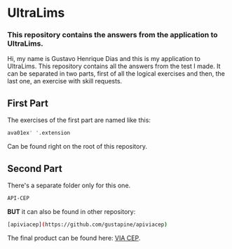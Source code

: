 # UltraLims

### This repository contains the answers from the application to UltraLims.

Hi, my name is Gustavo Henrique Dias and this is  my application to UltraLims. This repository contains all the answers from the test I made. It can be separated in two parts, first of all the logical exercises and then, the last one, an exercise with skill requests.

## First Part

The exercises of the first part are named like this:

```bash
ava01ex' '.extension
```
Can be found right on the root of this repository.

## Second Part

There's a separate folder only for this one.

```bash
API-CEP
```
**BUT** it can also be found in other repository:

```bash
[apiviacep](https://github.com/gustapine/apiviacep)
```
The final product can be found here: [VIA CEP](https://apiviacep.vercel.app).

